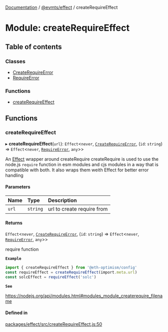 [Documentation](../README.md) / [@evmts/effect](evmts_effect.md) / createRequireEffect

# Module: createRequireEffect

## Table of contents

### Classes

- [CreateRequireError](../classes/evmts_effect.createRequireEffect.CreateRequireError.md)
- [RequireError](../classes/evmts_effect.createRequireEffect.RequireError.md)

### Functions

- [createRequireEffect](evmts_effect.createRequireEffect.md#createrequireeffect)

## Functions

### createRequireEffect

▸ **createRequireEffect**(`url`): `Effect`\<`never`, [`CreateRequireError`](../classes/evmts_effect.createRequireEffect.CreateRequireError.md), (`id`: `string`) => `Effect`\<`never`, [`RequireError`](../classes/evmts_effect.createRequireEffect.RequireError.md), `any`\>\>

An [Effect](https://www.effect.website/docs/introduction) wrapper around createRequire
createRequire is used to use the node.js `require` function in esm modules and cjs modules
in a way that is compatible with both. It also wraps them weith Effect for better error handling

#### Parameters

| Name | Type | Description |
| :------ | :------ | :------ |
| `url` | `string` | url to create require from |

#### Returns

`Effect`\<`never`, [`CreateRequireError`](../classes/evmts_effect.createRequireEffect.CreateRequireError.md), (`id`: `string`) => `Effect`\<`never`, [`RequireError`](../classes/evmts_effect.createRequireEffect.RequireError.md), `any`\>\>

require function

**`Example`**

```typescript
import { createRequireEffect } from '@eth-optimism/config'
const requireEffect = createRequireEffect(import.meta.url)
const solcEffect = requireEffect('solc')
```

**`See`**

https://nodejs.org/api/modules.html#modules_module_createrequire_filename

#### Defined in

[packages/effect/src/createRequireEffect.js:50](https://github.com/evmts/evmts-monorepo/blob/main/packages/effect/src/createRequireEffect.js#L50)
